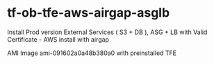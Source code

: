 # tf-ob-tfe-aws-airgap-asglb
Install Prod version External Services ( S3 + DB ), ASG + LB with Valid Certificate - AWS install with airgap

AMI Image ami-091602a0a48b380a0 with preinstalled TFE
